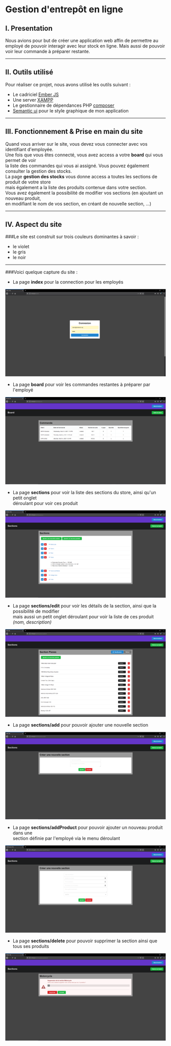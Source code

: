 # Gestion d'entrepôt en ligne

## I. Presentation
Nous avions pour but de créer une application web affin de permettre au  
employé de pouvoir interagir avec leur stock en ligne. Mais aussi de pouvoir  
voir leur commande à préparer restante.


-------------


## II. Outils utilisé
Pour réaliser ce projet, nous avons utilisé les outils suivant :  
* Le cadriciel [Ember JS](https://emberjs.com/)  
* Une server [XAMPP](https://www.apachefriends.org/fr/index.html)  
* Le gestionnaire de dépendances PHP [composer](https://getcomposer.org/)
* [Semantic ui](https://semantic-ui.com/) pour le style graphique de mon application


-------------
## III. Fonctionnement & Prise en main du site
Quand vous arriver sur le site, vous devez vous connecter avec vos identifiant d'employée.  
Une fois que vous êtes connecté, vous avez access a votre __board__ qui vous permet de voir   
la liste des commandes qui vous ai assigné. Vous pouvez également consulter la gestion des stocks.  
La page __gestion des stocks__ vous donne access a toutes les sections de produit de votre store  
mais également a la liste des produits contenue dans votre section.  
Vous avez également la possibilité de modifier vos sections (en ajoutant un nouveau produit,  
en modifiant le nom de vos section, en créant de nouvelle section, ...)


-------------
## IV. Aspect du site
###Le site est construit sur trois couleurs dominantes à savoir :
* le violet
* le gris
* le noir
-------------
###Voici quelque capture du site :

* La page __index__ pour la connection pour les employés  


![page de connection](https://github.com/Snoopyyyyy/ember-tds/blob/eval/img/loggin.PNG)


* La page __board__ pour voir les commandes restantes à préparer par l'employé  


![page de connection](https://github.com/Snoopyyyyy/ember-tds/blob/eval/img/board.PNG)


* La page __sections__ pour voir la liste des sections du store, ainsi qu'un petit onglet  
déroulant pour voir ces produit  


![page de connection](https://github.com/Snoopyyyyy/ember-tds/blob/eval/img/sections.PNG)


* La page __sections/edit__ pour voir les détails de la section, ainsi que la possibilité de modifier  
mais aussi un petit onglet déroulant pour voir la liste de ces produit *(nom, description)*


![page de connection](https://github.com/Snoopyyyyy/ember-tds/blob/eval/img/sections_edit.PNG)


* La page __sections/add__ pour pouvoir ajouter une nouvelle section  


![page de connection](https://github.com/Snoopyyyyy/ember-tds/blob/eval/img/sections_add.PNG)


* La page __sections/addProduct__ pour pouvoir ajouter un nouveau produit dans une  
section définie par l'employé via le menu déroulant  


![page de connection](https://github.com/Snoopyyyyy/ember-tds/blob/eval/img/sections_addProduct.PNG)


* La page __sections/delete__ pour pouvoir supprimer la section ainsi que tous ses produits  


![page de connection](https://github.com/Snoopyyyyy/ember-tds/blob/eval/img/sections_delete.PNG)
